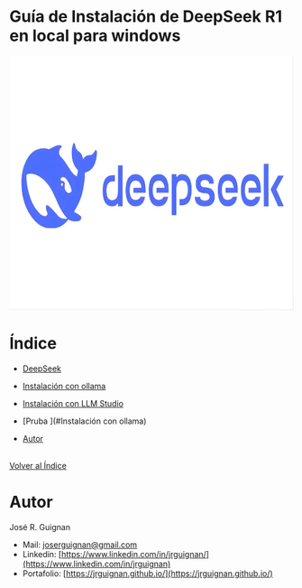 # Guía de Instalación de DeepSeek R1 en local para windows

<p align="center">
<img src="images/deepseek.jpeg"  height=450>
</p>


# Índice

* [DeepSeek](#DeepSeek)

* [Instalación con ollama](#Instalación-con-ollama)

* [Instalación con LLM Studio](#Instalación-con-LLM-Studio) 

* [Pruba ](#Instalación con ollama) 

* [Autor](#Autor)







<br>[Volver al Índice](#Índice)

# Autor

José R. Guignan
- Mail: joserguignan@gmail.com
- Linkedin: [https://www.linkedin.com/in/jrguignan/](https://www.linkedin.com/in/jrguignan)
- Portafolio: [https://jrguignan.github.io/](https://jrguignan.github.io/)